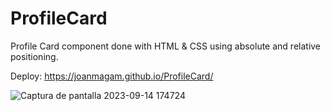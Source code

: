 # ProfileCard
Profile Card component done with HTML & CSS using absolute and relative positioning.

Deploy: 
https://joanmagam.github.io/ProfileCard/ 

![Captura de pantalla 2023-09-14 174724](https://github.com/JoanMaGam/ProfileCard/assets/122151033/74f71a98-b0b8-4258-98ac-dde6f8daa2ea)


